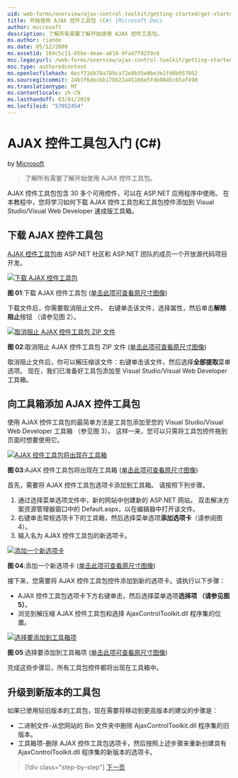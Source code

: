 ```yaml
---
uid: web-forms/overview/ajax-control-toolkit/getting-started/get-started-with-the-ajax-control-toolkit-cs
title: 开始使用 AJAX 控件工具包 (C#) |Microsoft Docs
author: microsoft
description: 了解所有需要了解开始使用 AJAX 控件工具包。
ms.author: riande
ms.date: 05/12/2009
ms.assetid: 16dc5c11-65be-4eae-a818-9fad7f8259c6
msc.legacyurl: /web-forms/overview/ajax-control-toolkit/getting-started/get-started-with-the-ajax-control-toolkit-cs
msc.type: authoredcontent
ms.openlocfilehash: 6ecf716b78a789ca72e8b35e0be3e1fd0b957052
ms.sourcegitcommit: 24b1f6decbb17bb22a45166e5fdb0845c65af498
ms.translationtype: MT
ms.contentlocale: zh-CN
ms.lasthandoff: 03/01/2019
ms.locfileid: "57052454"
---
```

<a name="get-started-with-the-ajax-control-toolkit-c"></a>AJAX 控件工具包入门 (C#)
====================
by [Microsoft](https://github.com/microsoft)

> 了解所有需要了解开始使用 AJAX 控件工具包。


AJAX 控件工具包包含 30 多个可用控件，可以在 ASP.NET 应用程序中使用。 在本教程中，您将学习如何下载 AJAX 控件工具包和工具包控件添加到 Visual Studio/Visual Web Developer 速成版工具箱。

## <a name="downloading-the-ajax-control-toolkit"></a>下载 AJAX 控件工具包

[AJAX 控件工具包](http://devexpress.com/act)由 ASP.NET 社区和 ASP.NET 团队的成员一个开放源代码项目开发。 


[![下载 AJAX 控件工具包](get-started-with-the-ajax-control-toolkit-cs/_static/image1.jpg)](get-started-with-the-ajax-control-toolkit-cs/_static/image1.png)

**图 01**:下载 AJAX 控件工具包 ([单击此项可查看原尺寸图像](get-started-with-the-ajax-control-toolkit-cs/_static/image2.png))


下载文件后，你需要取消阻止文件。 右键单击该文件，选择属性，然后单击**解除阻止**按钮 （请参见图 2）。


[![取消阻止 AJAX 控件工具包 ZIP 文件](get-started-with-the-ajax-control-toolkit-cs/_static/image2.jpg)](get-started-with-the-ajax-control-toolkit-cs/_static/image3.png)

**图 02**:取消阻止 AJAX 控件工具包 ZIP 文件 ([单击此项可查看原尺寸图像](get-started-with-the-ajax-control-toolkit-cs/_static/image4.png))


取消阻止文件后，你可以解压缩该文件：右键单击该文件，然后选择**全部提取**菜单选项。 现在，我们已准备好工具包添加至 Visual Studio/Visual Web Developer 工具箱。

## <a name="adding-the-ajax-control-toolkit-to-the-toolbox"></a>向工具箱添加 AJAX 控件工具包

使用 AJAX 控件工具包的最简单方法是工具包添加至您的 Visual Studio/Visual Web Developer 工具箱 （参见图 3）。 这样一来，您可以只需将工具包控件拖到页面时想要使用它。


[![AJAX 控件工具包将出现在工具箱](get-started-with-the-ajax-control-toolkit-cs/_static/image3.jpg)](get-started-with-the-ajax-control-toolkit-cs/_static/image5.png)

**图 03**:AJAX 控件工具包将出现在工具箱 ([单击此项可查看原尺寸图像](get-started-with-the-ajax-control-toolkit-cs/_static/image6.png))


首先，需要将 AJAX 控件工具包选项卡添加到工具箱。 请按照下列步骤。

1. 通过选择菜单选项文件中，新的网站中创建新的 ASP.NET 网站。 双击解决方案资源管理器窗口中的 Default.aspx，以在编辑器中打开该文件。
2. 右键单击常规选项卡下的工具箱，然后选择菜单选项**添加选项卡**（请参阅图 4）。
3. 输入名为 AJAX 控件工具包的新选项卡。


[![添加一个新选项卡](get-started-with-the-ajax-control-toolkit-cs/_static/image4.jpg)](get-started-with-the-ajax-control-toolkit-cs/_static/image7.png)

**图 04**:添加一个新选项卡 ([单击此项可查看原尺寸图像](get-started-with-the-ajax-control-toolkit-cs/_static/image8.png))


接下来，您需要将 AJAX 控件工具包控件添加到新的选项卡。请执行以下步骤：

- AJAX 控件工具包选项卡下方右键单击，然后选择菜单选项**选择项 （请参见图 5）**。
- 浏览到解压缩 AJAX 控件工具包和选择 AjaxControlToolkit.dll 程序集的位置。


[![选择要添加到工具箱项](get-started-with-the-ajax-control-toolkit-cs/_static/image5.jpg)](get-started-with-the-ajax-control-toolkit-cs/_static/image9.png)

**图 05**:选择要添加到工具箱项 ([单击此项可查看原尺寸图像](get-started-with-the-ajax-control-toolkit-cs/_static/image10.png))


完成这些步骤后，所有工具包控件都将出现在工具箱中。

## <a name="upgrading-to-a-new-version-of-the-toolkit"></a>升级到新版本的工具包

如果已使用较旧版本的工具包，现在需要将移动到更高版本的建议的步骤是：

- 二进制文件-从您网站的 Bin 文件夹中删除 AjaxControlToolkit.dll 程序集的旧版本。
- 工具箱项-删除 AJAX 控件工具包选项卡，然后按照上述步骤来重新创建具有 AjaxControlToolkit.dll 程序集的新版本的选项卡。

> [!div class="step-by-step"]
> [下一页](using-ajax-control-toolkit-controls-and-control-extenders-cs.md)
